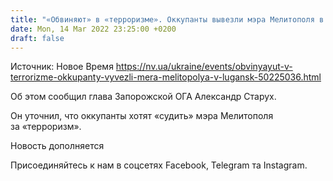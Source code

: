 ```yaml
---
title: "«Обвиняют» в «терроризме». Оккупанты вывезли мэра Мелитополя в Луганск"
date: Mon, 14 Mar 2022 23:25:00 +0200
draft: false
---
```

Источник: Новое Время https://nv.ua/ukraine/events/obvinyayut-v-terrorizme-okkupanty-vyvezli-mera-melitopolya-v-lugansk-50225036.html


Об этом сообщил глава Запорожской ОГА Александр Старух.

Он уточнил, что оккупанты хотят «судить» мэра Мелитополя за «терроризм».

Новость дополняется

Присоединяйтесь к нам в соцсетях Facebook, Telegram та Instagram.
